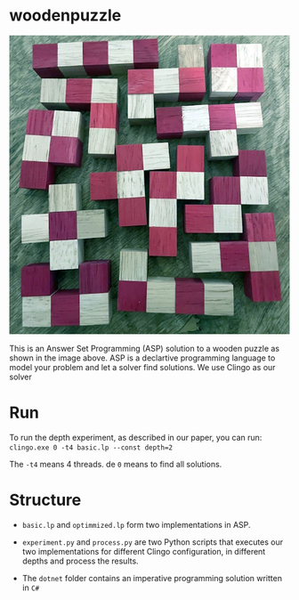 # woodenpuzzle

![Wooden puzzel](images/IMG_6089.jpg)

This is an Answer Set Programming (ASP) solution to a wooden puzzle as shown in the image above. ASP is a declartive programming language to model your problem and let a solver find solutions. We use Clingo as our solver 


# Run
To run the depth experiment, as described in our paper, you can run: `clingo.exe 0 -t4 basic.lp --const depth=2`

The `-t4` means 4 threads. de `0` means to find all solutions. 

# Structure

- `basic.lp` and `optimmized.lp` form two implementations in ASP.

- `experiment.py` and `process.py` are two Python scripts that executes our two implementations for different Clingo configuration, in different depths and process the results. 

- The `dotnet` folder contains an imperative programming solution written in `C#` 


